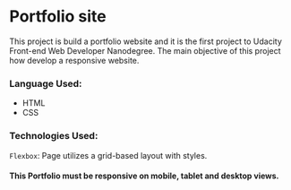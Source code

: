 # Portfolio site
This project is build a portfolio website and it is the first project to Udacity Front-end Web Developer Nanodegree. The main objective of this project how develop a responsive website.

### Language Used:
- HTML
- CSS

### Technologies Used:
`Flexbox`: Page utilizes a grid-based layout with styles.

#### This Portfolio must be responsive on mobile, tablet and desktop views.
